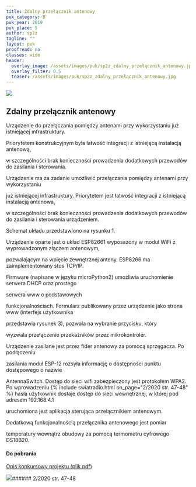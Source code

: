 ```yaml
---
title: Zdalny przełącznik antenowy
puk_category: B
puk_year: 2019
puk_place: 5
author: sp2z
tagline: ""
layout: puk
proofread: no
classes: wide
header:
  overlay_image: /assets/images/puk/sp2z_zdalny_przełącznik_antenowy.jpg
  overlay_filter: 0.5
  teaser: /assets/images/puk/sp2z_zdalny_przełącznik_antenowy.jpg
---
```






 



![](assets/data/img/projects/2019-5-0.jpg) 



Zdalny przełącznik antenowy
---------------------------





 Urządzenie do przełączania pomiędzy antenami przy wykorzystaniu już istniejącej infrastruktury.

 Priorytetem konstrukcyjnym była łatwość integracji z istniejącą instalacją antenową,

 w szczególności brak konieczności prowadzenia dodatkowych przewodów do zasilania i sterowania.




 Urządzenie ma za zadanie umożliwić przełączania pomiędzy antenami przy wykorzystaniu

 już istniejącej infrastruktury. Priorytetem jest łatwość integracji z istniejącą instalacją antenowa,

 w szczególności brak konieczności prowadzenia dodatkowych przewodów do zasilania i sterowania urządzeniem.

 




 Schemat układu przedstawiono na rysunku 1.

 




 Urządzenie oparte jest o układ ESP82661 wyposażony w moduł WiFi z wyprowadzonym złączem antenowym,

 pozwalającym na wpięcie zewnętrznej anteny. ESP8266 ma zaimplementowany stos TCP/IP.

 Firmware (napisane w języku microPython2) umożliwia uruchomienie serwera DHCP oraz prostego

 serwera www o podstawowych

 funkcjonalnościach. Formularz publikowany przez urządzenie jako strona www (interfejs użytkownika

 przedstawia rysunek 3), pozwala na wybranie przycisku, który

 wyzwala przełączenie przekaźników przez mikrokontroler.

 




 Urządzenie zasilane jest przez fider antenowy za pomocą sprzęgacza. Po podłączeniu

 zasilania moduł ESP-12 rozsyła informację o dostępności punktu dostępowego o nazwie

 AntennaSwitch. Dostęp do sieci wifi zabezpieczony jest protokołem WPA2. Po wprowadzeniu
{% include swiatradio.html on_page="2/2020 str. 47-48" %}
 hasła użytkownik dostaje dostęp do sieci wewnętrznej, w której pod adresem 192.168.4.1

 uruchomiona jest aplikacja sterująca przełącznikiem antenowym. 




 Dodatkową funkcjonalnością przełącznika antenowego jest pomiar

 temperatury wewnątrz obudowy za pomocą termometru cyfrowego DS18B20.

 



#### Do pobrania

[Opis konkursowy projektu (plik pdf)](assets/data/download/SP2Z_ZdalnyPrzelacznikAntenowy.pdf)




![](assets/img/logo/sr_logo_s.jpg)###### 2/2020 str. 47-48

 





 


